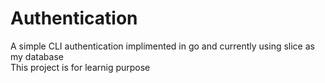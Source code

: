 # Authentication 
A simple CLI authentication implimented in go and currently using slice as my database
<br>
This project is for learnig purpose